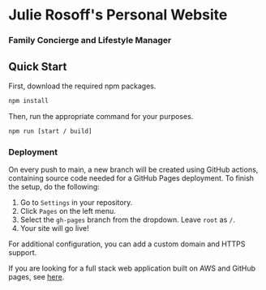 # Julie Rosoff's Personal Website

### Family Concierge and Lifestyle Manager

## Quick Start

First, download the required npm packages.

```bash
npm install
```

Then, run the appropriate command for your purposes.

```bash
npm run [start / build]
```

### Deployment

On every push to main, a new branch will be created using GitHub actions, containing source code needed for a GitHub Pages deployment. To finish the setup, do the following:

1. Go to `Settings` in your repository.
2. Click `Pages` on the left menu.
3. Select the `gh-pages` branch from the dropdown. Leave `root` as `/`.
4. Your site will go live!

For additional configuration, you can add a custom domain and HTTPS support.

If you are looking for a full stack web application built on AWS and GitHub pages, see [here](https://github.com/mrrosoff/React-Lambda-Full-Stack).
